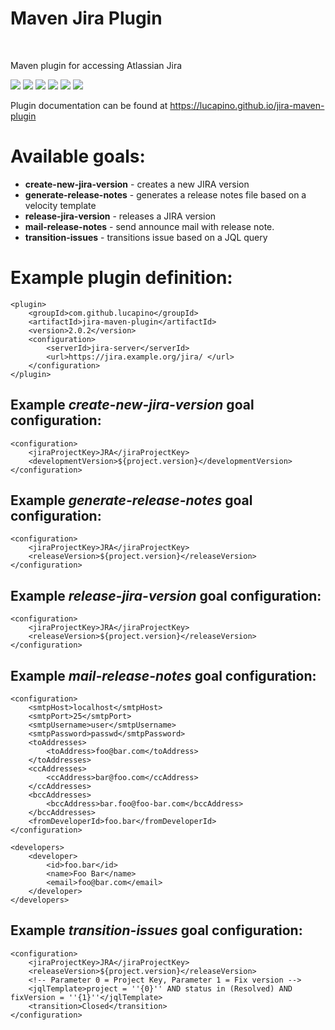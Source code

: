 <h1>Maven Jira Plugin</h1><br>

Maven plugin for accessing Atlassian Jira

[![][Build Status img]][Build Status]
[![][Coverage Status img]][Coverage Status]
[![][Dependency Status img]][Dependency Status]
[![][license img]][license]
[![][Maven Central img]][Maven Central]
[![][Javadocs img]][Javadocs]

Plugin documentation can be found at https://lucapino.github.io/jira-maven-plugin

Available goals:
================
* **create-new-jira-version** - creates a new JIRA version
* **generate-release-notes** - generates a release notes file based on a velocity template
* **release-jira-version** - releases a JIRA version
* **mail-release-notes** -  send announce mail with release note.
* **transition-issues** - transitions issue based on a JQL query 

Example plugin definition:
==========================
    <plugin>
        <groupId>com.github.lucapino</groupId>
        <artifactId>jira-maven-plugin</artifactId>
        <version>2.0.2</version>
        <configuration>
            <serverId>jira-server</serverId>
            <url>https://jira.example.org/jira/ </url>
        </configuration>
    </plugin>

Example _create-new-jira-version_ goal configuration:
-------------------------------------
    <configuration>
        <jiraProjectKey>JRA</jiraProjectKey>
        <developmentVersion>${project.version}</developmentVersion>
    </configuration>

Example _generate-release-notes_ goal configuration:
------------------------------------------
    <configuration>
        <jiraProjectKey>JRA</jiraProjectKey>
        <releaseVersion>${project.version}</releaseVersion>
    </configuration>

Example _release-jira-version_ goal configuration:
----------------------------------------
    <configuration>
        <jiraProjectKey>JRA</jiraProjectKey>
        <releaseVersion>${project.version}</releaseVersion>
    </configuration>

Example _mail-release-notes_ goal configuration:
----------------------------------------
    <configuration>
        <smtpHost>localhost</smtpHost>
        <smtpPort>25</smtpPort>
        <smtpUsername>user</smtpUsername>
        <smtpPassword>passwd</smtpPassword>
        <toAddresses>
            <toAddress>foo@bar.com</toAddress>
        </toAddresses>
        <ccAddresses>
            <ccAddress>bar@foo.com</ccAddress>
        </ccAddresses>
        <bccAddresses>
            <bccAddress>bar.foo@foo-bar.com</bccAddress>
        </bccAddresses>
        <fromDeveloperId>foo.bar</fromDeveloperId>
    </configuration>

    <developers>
        <developer>
            <id>foo.bar</id>
            <name>Foo Bar</name>
            <email>foo@bar.com</email>
        </developer>
    </developers>

Example _transition-issues_ goal configuration:
-------------------------------------------
    <configuration>
        <jiraProjectKey>JRA</jiraProjectKey>
        <releaseVersion>${project.version}</releaseVersion>
        <!-- Parameter 0 = Project Key, Parameter 1 = Fix version -->
        <jqlTemplate>project = ''{0}'' AND status in (Resolved) AND fixVersion = ''{1}''</jqlTemplate>
        <transition>Closed</transition>
    </configuration>

[Build Status]:https://travis-ci.org/lucapino/jira-maven-plugin
[Build Status img]:https://travis-ci.org/lucapino/jira-maven-plugin.svg?branch=master

[Coverage Status]:https://codecov.io/gh/lucapino/jira-maven-plugin
[Coverage Status img]:https://codecov.io/gh/lucapino/jira-maven-plugin/branch/master/graph/badge.svg

[Dependency Status]:https://snyk.io/test/github/lucapino/jira-maven-plugin
[Dependency Status img]:https://snyk.io/test/github/lucapino/jira-maven-plugin/badge.svg?style=flat

[license]:LICENSE
[license img]:https://img.shields.io/badge/license-Apache%202-blue.svg

[Maven Central]:https://maven-badges.herokuapp.com/maven-central/com.github.lucapino/jira-maven-plugin
[Maven Central img]:https://maven-badges.herokuapp.com/maven-central/com.github.lucapino/jira-maven-plugin/badge.svg

[Javadocs]:http://www.javadoc.io/doc/com.github.lucapino/jira-maven-plugin
[Javadocs img]:http://javadoc.io/badge/com.github.lucapino/jira-maven-plugin.svg
